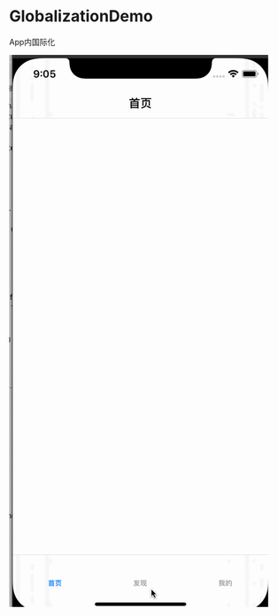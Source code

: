 # GlobalizationDemo
App内国际化

![国际化](https://github.com/MQTwist/GlobalizationDemo/blob/master/Globailzation.gif)
